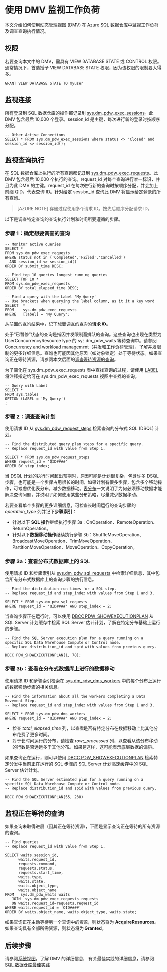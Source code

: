 <properties
   pageTitle="使用 DMV 监视工作负荷 | Azure"
   description="了解如何使用 DMV 监视工作负荷。"
   services="sql-data-warehouse"
   documentationCenter="NA"
   authors="sonyam"
   manager="barbkess"
   editor=""/>  


<tags
   ms.service="sql-data-warehouse"
   ms.devlang="NA"
   ms.topic="article"
   ms.tgt_pltfrm="NA"
   ms.workload="data-services"
   ms.date="10/08/2016"
   wacn.date="10/31/2016"
   ms.author="sonyama;barbkess"/>  


# 使用 DMV 监视工作负荷

本文介绍如何使用动态管理视图 (DMV) 在 Azure SQL 数据仓库中监视工作负荷及调查查询执行情况。

## 权限

若要查询本文中的 DMV，需具有 VIEW DATABASE STATE 或 CONTROL 权限。通常情况下，首选授予 VIEW DATABASE STATE 权限，因为该权限的限制要大得多。


	GRANT VIEW DATABASE STATE TO myuser;


## 监视连接

所有登录到 SQL 数据仓库的操作都记录到 [sys.dm\_pdw\_exec\_sessions][]。此 DMV 包含最后 10,000 个登录。session\_id 是主键，每次进行新的登录时按顺序分配。


	-- Other Active Connections
	SELECT * FROM sys.dm_pdw_exec_sessions where status <> 'Closed' and session_id <> session_id();


## 监视查询执行

在 SQL 数据仓库上执行的所有查询都记录到 [sys.dm\_pdw\_exec\_requests][]。此 DMV 包含最后 10,000 个执行的查询。request\_id 对每个查询进行唯一标识，并且为此 DMV 的主键。request\_id 在每次进行新的查询时按顺序分配，并会加上前缀 QID，代表查询 ID。针对给定 session\_id 查询此 DMV 将显示给定登录的所有查询。

>[AZURE.NOTE] 存储过程使用多个请求 ID。按先后顺序分配请求 ID。

以下是调查特定查询的查询执行计划和时间所要遵循的步骤。

### 步骤 1：确定想要调查的查询


	-- Monitor active queries
	SELECT * 
	FROM sys.dm_pdw_exec_requests 
	WHERE status not in ('Completed','Failed','Cancelled')
	  AND session_id <> session_id()
	ORDER BY submit_time DESC;

	-- Find top 10 queries longest running queries
	SELECT TOP 10 * 
	FROM sys.dm_pdw_exec_requests 
	ORDER BY total_elapsed_time DESC;

	-- Find a query with the Label 'My Query'
	-- Use brackets when querying the label column, as it it a key word
	SELECT  *
	FROM    sys.dm_pdw_exec_requests
	WHERE   [label] = 'My Query';


从前面的查询结果中，记下想要调查的查询的**请求 ID**。

处于“已暂停”状态的查询是指因并发限制而排队的查询。这些查询也出现在类型为 UserConcurrencyResourceType 的 sys.dm\_pdw\_waits 等待查询中。请参阅 [Concurrency and workload management][]（并发和工作负荷管理），了解并发限制的更多详细信息。查询也可能因其他原因（如对象锁定）处于等待状态。如果查询正在等待资源，请参阅本文后面的[调查等待资源的查询][]。

为了简化在 sys.dm\_pdw\_exec\_requests 表中查找查询的过程，请使用 [LABEL][] 将注释指定给可在 sys.dm\_pdw\_exec\_requests 视图中查找的查询。


	-- Query with Label
	SELECT *
	FROM sys.tables
	OPTION (LABEL = 'My Query')
	;


### 步骤 2：调查查询计划

使用请求 ID 从 [sys.dm\_pdw\_request\_steps][] 检索查询的分布式 SQL (DSQL) 计划。

	-- Find the distributed query plan steps for a specific query.
	-- Replace request_id with value from Step 1.

	SELECT * FROM sys.dm_pdw_request_steps
	WHERE request_id = 'QID####'
	ORDER BY step_index;

当 DSQL 计划的执行时间超出预期时，原因可能是计划很复杂，包含许多 DSQL 步骤，也可能是一个步骤占用很长的时间。如果计划有很多步骤，包含多个移动操作，可考虑优化表分布，减少数据移动。[表分布][]一文说明了为何必须移动数据才能解决查询问题，并说明了如何使用某些分布策略，尽量减少数据移动。

若要查看单个步骤的更多详细信息，可检查长时间运行的查询步骤的 *operation\_type* 列并记下**步骤索引**：

- 针对以下 **SQL 操作**继续执行步骤 3a：OnOperation、RemoteOperation、ReturnOperation。
- 针对以下**数据移动操作**继续执行步骤 3b：ShuffleMoveOperation、BroadcastMoveOperation、TrimMoveOperation、PartitionMoveOperation、MoveOperation、CopyOperation。

### 步骤 3a：查看分布式数据库上的 SQL

使用请求 ID 和步骤索引从 [sys.dm\_pdw\_sql\_requests][] 中检索详细信息，其中包含所有分布式数据库上的查询步骤的执行信息。


	-- Find the distribution run times for a SQL step.
	-- Replace request_id and step_index with values from Step 1 and 3.

	SELECT * FROM sys.dm_pdw_sql_requests
	WHERE request_id = 'QID####' AND step_index = 2;


当查询步骤正在运行时，可以使用 [DBCC PDW\_SHOWEXECUTIONPLAN][] 从 SQL Server 计划缓存中检索 SQL Server 估计计划，了解在特定分布基础上运行的步骤。


	-- Find the SQL Server execution plan for a query running on a specific SQL Data Warehouse Compute or Control node.
	-- Replace distribution_id and spid with values from previous query.

	DBCC PDW_SHOWEXECUTIONPLAN(1, 78);


### 步骤 3b：查看在分布式数据库上进行的数据移动

使用请求 ID 和步骤索引检索在 [sys.dm\_pdw\_dms\_workers][] 中的每个分布上运行的数据移动步骤的相关信息。


	-- Find the information about all the workers completing a Data Movement Step.
	-- Replace request_id and step_index with values from Step 1 and 3.

	SELECT * FROM sys.dm_pdw_dms_workers
	WHERE request_id = 'QID####' AND step_index = 2;


- 检查 *total\_elapsed\_time* 列，以查看是否有特定分布在数据移动上比其他分布花费了更多时间。
- 对于长时间运行的分布，请检查 *rows\_processed* 列，以查看从该分布移动的行数是否远远多于其他分布。如果是这样，这可能表示底层数据的偏斜。

如果查询正在运行，则可以使用 [DBCC PDW\_SHOWEXECUTIONPLAN][] 检索特定分发中当前正在运行的 SQL 步骤的 SQL Server 计划高速缓存中的 SQL Server 估计计划。


	-- Find the SQL Server estimated plan for a query running on a specific SQL Data Warehouse Compute or Control node.
	-- Replace distribution_id and spid with values from previous query.

	DBCC PDW_SHOWEXECUTIONPLAN(55, 238);

<a name="waiting"></a>
## 监视正在等待的查询

如果查询未取得进展（因其正在等待资源），下面是显示查询正在等待的所有资源的查询。


	-- Find queries 
	-- Replace request_id with value from Step 1.

	SELECT waits.session_id,
	      waits.request_id,  
	      requests.command,
	      requests.status,
	      requests.start_time,  
	      waits.type,
	      waits.state,
	      waits.object_type,
	      waits.object_name
	FROM   sys.dm_pdw_waits waits
	   JOIN  sys.dm_pdw_exec_requests requests
	   ON waits.request_id=requests.request_id
	WHERE waits.request_id = 'QID####'
	ORDER BY waits.object_name, waits.object_type, waits.state;


如果查询正在主动等待另一个查询中的资源，则状态将为 **AcquireResources**。如果查询具有全部所需资源，则状态将为 **Granted**。

## 后续步骤
请参阅[系统视图][]，了解 DMV 的详细信息。
有关最佳实践的详细信息，请参阅 [SQL 数据仓库最佳实践][]

<!--Image references-->


<!--Article references-->
[Manage overview]: /documentation/articles/sql-data-warehouse-overview-manage/
[SQL 数据仓库最佳实践]: /documentation/articles/sql-data-warehouse-best-practices/
[系统视图]: /documentation/articles/sql-data-warehouse-reference-tsql-system-views/
[表分布]: /documentation/articles/sql-data-warehouse-tables-distribute/
[Concurrency and workload management]: /documentation/articles/sql-data-warehouse-develop-concurrency/
[调查等待资源的查询]: /documentation/articles/sql-data-warehouse-manage-monitor#waiting

<!--MSDN references-->
[sys.dm\_pdw\_dms\_workers]: http://msdn.microsoft.com/zh-cn/library/mt203878.aspx
[sys.dm\_pdw\_exec\_requests]: http://msdn.microsoft.com/zh-cn/library/mt203887.aspx
[sys.dm\_pdw\_exec\_sessions]: http://msdn.microsoft.com/zh-cn/library/mt203883.aspx
[sys.dm\_pdw\_request\_steps]: http://msdn.microsoft.com/zh-cn/library/mt203913.aspx
[sys.dm\_pdw\_sql\_requests]: http://msdn.microsoft.com/zh-cn/library/mt203889.aspx
[DBCC PDW\_SHOWEXECUTIONPLAN]: http://msdn.microsoft.com/zh-cn/library/mt204017.aspx
[DBCC PDW_SHOWSPACEUSED]: http://msdn.microsoft.com/zh-cn/library/mt204028.aspx
[LABEL]: https://msdn.microsoft.com/zh-cn/library/ms190322.aspx

<!---HONumber=Mooncake_1024_2016-->